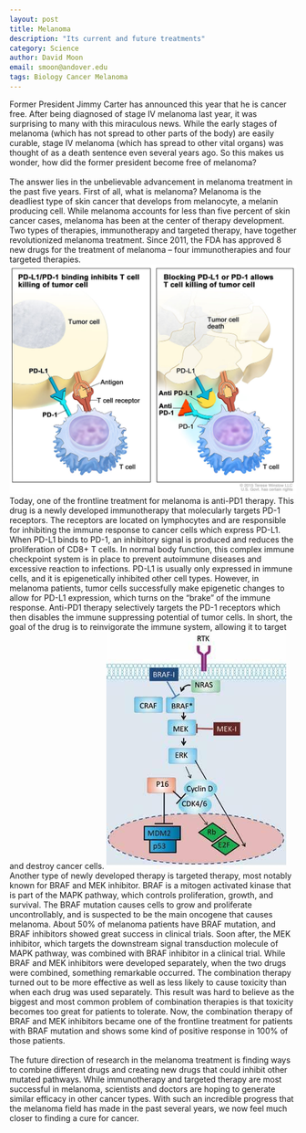 ```yaml
---
layout: post
title: Melanoma
description: "Its current and future treatments"
category: Science
author: David Moon
email: smoon@andover.edu
tags: Biology Cancer Melanoma
---
```


Former President Jimmy Carter has announced this year that he is cancer free. After being diagnosed of stage IV melanoma last year, it was surprising to many with this miraculous news. While the early stages of melanoma (which has not spread to other parts of the body) are easily curable, stage IV melanoma (which has spread to other vital organs) was thought of as a death sentence even several years ago. So this makes us wonder, how did the former president become free of melanoma? 
<br>
<br>
The answer lies in the unbelievable advancement in melanoma treatment in the past five years. First of all, what is melanoma? Melanoma is the deadliest type of skin cancer that develops from melanocyte, a melanin producing cell. While melanoma accounts for less than five percent of skin cancer cases, melanoma has been at the center of therapy development. Two types of therapies, immunotherapy and targeted therapy, have together revolutionized melanoma treatment. Since 2011, the FDA has approved 8 new drugs for the treatment of melanoma – four immunotherapies and four targeted therapies. 
![Enzyme blocking](/Assets/Article/65483509.png)
Today, one of the frontline treatment for melanoma is anti-PD1 therapy. This drug is a newly developed immunotherapy that molecularly targets PD-1 receptors. The receptors are located on lymphocytes and are responsible for inhibiting the immune response to cancer cells which express PD-L1. When PD-L1 binds to PD-1, an inhibitory signal is produced and reduces the proliferation of CD8+ T cells. In normal body function, this complex immune checkpoint system is in place to prevent autoimmune diseases and excessive reaction to infections. PD-L1 is usually only expressed in immune cells, and it is epigenetically inhibited other cell types. However, in melanoma patients, tumor cells successfully make epigenetic changes to allow for PD-L1 expression, which turns on the “brake” of the immune response. Anti-PD1 therapy selectively targets the PD-1 receptors which then disables the immune suppressing potential of tumor cells. In short, the goal of the drug is to reinvigorate the immune system, allowing it to target and destroy cancer cells. 
![Enzyme diagram](/Assets/Article/29215388.jpeg)
Another type of newly developed therapy is targeted therapy, most notably known for BRAF and MEK inhibitor. BRAF is a mitogen activated kinase that is part of the MAPK pathway, which controls proliferation, growth, and survival. The BRAF mutation causes cells to grow and proliferate uncontrollably, and is suspected to be the main oncogene that causes melanoma.  About 50% of melanoma patients have BRAF mutation, and BRAF inhibitors showed great success in clinical trials. Soon after, the MEK inhibitor, which targets the downstream signal transduction molecule of MAPK pathway, was combined with BRAF inhibitor in a clinical trial. While BRAF and MEK inhibitors were developed separately, when the two drugs were combined, something remarkable occurred. The combination therapy turned out to be more effective as well as less likely to cause toxicity than when each drug was used separately. This result was hard to believe as the biggest and most common problem of combination therapies is that toxicity becomes too great for patients to tolerate. Now, the combination therapy of BRAF and MEK inhibitors became one of the frontline treatment for patients with BRAF mutation and shows some kind of positive response in 100% of those patients. 
<br>
<br>
The future direction of research in the melanoma treatment is finding ways to combine different drugs and creating new drugs that could inhibit other mutated pathways. While immunotherapy and targeted therapy are most successful in melanoma, scientists and doctors are hoping to generate similar efficacy in other cancer types. With such an incredible progress that the melanoma field has made in the past several years, we now feel much closer to finding a cure for cancer. 
